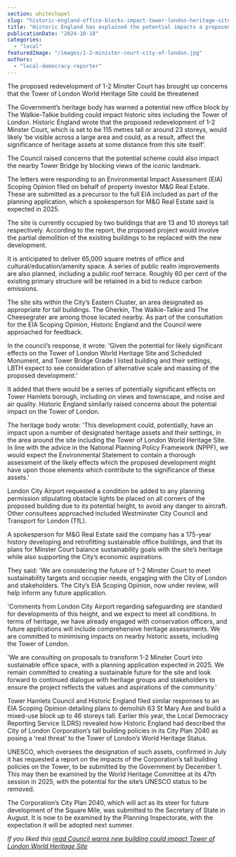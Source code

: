 ```yaml
---
section: whitechapel
slug: "historic-england-office-blocks-impact-tower-london-heritage-site"
title: "Historic England has explained the potential impacts a proposed office block could have on the Tower of London"
publicationDate: "2024-10-18"
categories: 
  - "local"
featuredImage: "/images/1-2-minister-court-city-of-london.jpg"
authors: 
  - "local-democracy-reporter"
---
```


The proposed redevelopment of 1-2 Minster Court has brought up concerns that the Tower of London World Heritage Site could be threatened

The Government’s heritage body has warned a potential new office block by The Walkie-Talkie building could impact historic sites including the Tower of London. Historic England wrote that the proposed redevelopment of 1-2 Minster Court, which is set to be 115 metres tall or around 23 storeys, would likely ‘be visible across a large area and could, as a result, affect the significance of heritage assets at some distance from this site itself’.

The Council raised concerns that the potential scheme could also impact the nearby Tower Bridge by blocking views of the iconic landmark.

The letters were responding to an Environmental Impact Assessment (EIA) Scoping Opinion filed on behalf of property investor M&G Real Estate. These are submitted as a precursor to the full EIA included as part of the planning application, which a spokesperson for M&G Real Estate said is expected in 2025.

The site is currently occupied by two buildings that are 13 and 10 storeys tall respectively. According to the report, the proposed project would involve the partial demolition of the existing buildings to be replaced with the new development.

It is anticipated to deliver 65,000 square metres of office and cultural/education/amenity space. A series of public realm improvements are also planned, including a public roof terrace. Roughly 60 per cent of the existing primary structure will be retained in a bid to reduce carbon emissions.

The site sits within the City’s Eastern Cluster, an area designated as appropriate for tall buildings. The Gherkin, The Walkie-Talkie and The Cheesegrater are among those located nearby. As part of the consultation for the EIA Scoping Opinion, Historic England and the Council were approached for feedback.

In the council’s response, it wrote: 'Given the potential for likely significant effects on the Tower of London World Heritage Site and Scheduled Monument, and Tower Bridge Grade I listed building and their settings, LBTH expect to see consideration of alternative scale and massing of the proposed development.'

It added that there would be a series of potentially significant effects on Tower Hamlets borough, including on views and townscape, and noise and air quality. Historic England similarly raised concerns about the potential impact on the Tower of London.

The heritage body wrote: 'This development could, potentially, have an impact upon a number of designated heritage assets and their settings, in the area around the site including the Tower of London World Heritage Site. In line with the advice in the National Planning Policy Framework (NPPF), we would expect the Environmental Statement to contain a thorough assessment of the likely effects which the proposed development might have upon those elements which contribute to the significance of these assets.'

London City Airport requested a condition be added to any planning permission stipulating obstacle lights be placed on all corners of the proposed building due to its potential height, to avoid any danger to aircraft. Other consultees approached included Westminster City Council and Transport for London (TfL).

A spokesperson for M&G Real Estate said the company has a 175-year history developing and retrofitting sustainable office buildings, and that its plans for Minster Court balance sustainability goals with the site’s heritage while also supporting the City’s economic aspirations.

They said: 'We are considering the future of 1-2 Minster Court to meet sustainability targets and occupier needs, engaging with the City of London and stakeholders. The City’s EIA Scoping Opinion, now under review, will help inform any future application.

'Comments from London City Airport regarding safeguarding are standard for developments of this height, and we expect to meet all conditions. In terms of heritage, we have already engaged with conservation officers, and future applications will include comprehensive heritage assessments. We are committed to minimising impacts on nearby historic assets, including the Tower of London.

'We are consulting on proposals to transform 1-2 Minster Court into sustainable office space, with a planning application expected in 2025. We remain committed to creating a sustainable future for the site and look forward to continued dialogue with heritage groups and stakeholders to ensure the project reflects the values and aspirations of the community.'

Tower Hamlets Council and Historic England filed similar responses to an EIA Scoping Opinion detailing plans to demolish 63 St Mary Axe and build a mixed-use block up to 46 storeys tall. Earlier this year, the Local Democracy Reporting Service (LDRS) revealed how Historic England had described the City of London Corporation’s tall building policies in its City Plan 2040 as posing a ‘real threat’ to the Tower of London’s World Heritage Status.

UNESCO, which oversees the designation of such assets, confirmed in July it has requested a report on the impacts of the Corporation’s tall building policies on the Tower, to be submitted by the Government by December 1. This may then be examined by the World Heritage Committee at its 47th session in 2025, with the potential for the site’s UNESCO status to be removed.

The Corporation’s City Plan 2040, which will act as its steer for future development of the Square Mile, was submitted to the Secretary of State in August. It is now to be examined by the Planning Inspectorate, with the expectation it will be adopted next summer.

_If you liked this [read Council warns new building could impact Tower of London World Heritage Site](https://whitechapellondon.co.uk/council-warns-tall-building-impact-tower-of-london-world-heritage-site/)_
